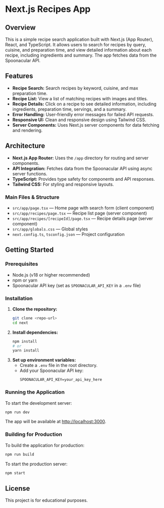 # Next.js Recipes App

## Overview

This is a simple recipe search application built with Next.js (App Router), React, and TypeScript. It allows users to search for recipes by query, cuisine, and preparation time, and view detailed information about each recipe, including ingredients and summary. The app fetches data from the Spoonacular API.

## Features

- **Recipe Search:** Search recipes by keyword, cuisine, and max preparation time.
- **Recipe List:** View a list of matching recipes with images and titles.
- **Recipe Details:** Click on a recipe to see detailed information, including ingredients, preparation time, servings, and a summary.
- **Error Handling:** User-friendly error messages for failed API requests.
- **Responsive UI:** Clean and responsive design using Tailwind CSS.
- **Server Components:** Uses Next.js server components for data fetching and rendering.

## Architecture

- **Next.js App Router:** Uses the `/app` directory for routing and server components.
- **API Integration:** Fetches data from the Spoonacular API using async server functions.
- **TypeScript:** Provides type safety for components and API responses.
- **Tailwind CSS:** For styling and responsive layouts.

### Main Files & Structure

- `src/app/page.tsx` — Home page with search form (client component)
- `src/app/recipes/page.tsx` — Recipe list page (server component)
- `src/app/recipes/[recipeId]/page.tsx` — Recipe details page (server component)
- `src/app/globals.css` — Global styles
- `next.config.ts`, `tsconfig.json` — Project configuration

## Getting Started

### Prerequisites

- Node.js (v18 or higher recommended)
- npm or yarn
- Spoonacular API key (set as `SPOONACULAR_API_KEY` in a `.env` file)

### Installation

1. **Clone the repository:**
   ```sh
   git clone <repo-url>
   cd next
   ```
2. **Install dependencies:**
   ```sh
   npm install
   # or
   yarn install
   ```
3. **Set up environment variables:**
   - Create a `.env` file in the root directory.
   - Add your Spoonacular API key:
     ```env
     SPOONACULAR_API_KEY=your_api_key_here
     ```

### Running the Application

To start the development server:

```sh
npm run dev
```

The app will be available at [http://localhost:3000](http://localhost:3000).

### Building for Production

To build the application for production:

```sh
npm run build
```

To start the production server:

```sh
npm start
```

## License

This project is for educational purposes.

